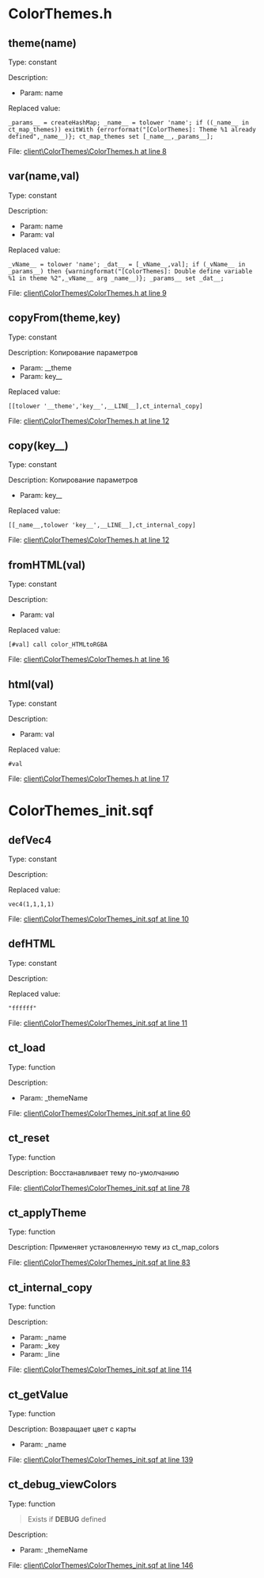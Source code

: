 # ColorThemes.h

## theme(name)

Type: constant

Description: 
- Param: name

Replaced value:
```sqf
_params__ = createHashMap; _name__ = tolower 'name'; if ((_name__ in ct_map_themes)) exitWith {errorformat("[ColorThemes]: Theme %1 already defined",_name__)}; ct_map_themes set [_name__,_params__];
```
File: [client\ColorThemes\ColorThemes.h at line 8](../../../Src/client/ColorThemes/ColorThemes.h#L8)
## var(name,val)

Type: constant

Description: 
- Param: name
- Param: val

Replaced value:
```sqf
_vName__ = tolower 'name'; _dat__ = [_vName__,val]; if (_vName__ in _params__) then {warningformat("[ColorThemes]: Double define variable %1 in theme %2",_vName__ arg _name__)}; _params__ set _dat__;
```
File: [client\ColorThemes\ColorThemes.h at line 9](../../../Src/client/ColorThemes/ColorThemes.h#L9)
## copyFrom(__theme,key__)

Type: constant

Description: Копирование параметров
- Param: __theme
- Param: key__

Replaced value:
```sqf
[[tolower '__theme','key__',__LINE__],ct_internal_copy]
```
File: [client\ColorThemes\ColorThemes.h at line 12](../../../Src/client/ColorThemes/ColorThemes.h#L12)
## copy(key__)

Type: constant

Description: Копирование параметров
- Param: key__

Replaced value:
```sqf
[[_name__,tolower 'key__',__LINE__],ct_internal_copy]
```
File: [client\ColorThemes\ColorThemes.h at line 12](../../../Src/client/ColorThemes/ColorThemes.h#L12)
## fromHTML(val)

Type: constant

Description: 
- Param: val

Replaced value:
```sqf
[#val] call color_HTMLtoRGBA
```
File: [client\ColorThemes\ColorThemes.h at line 16](../../../Src/client/ColorThemes/ColorThemes.h#L16)
## html(val)

Type: constant

Description: 
- Param: val

Replaced value:
```sqf
#val
```
File: [client\ColorThemes\ColorThemes.h at line 17](../../../Src/client/ColorThemes/ColorThemes.h#L17)
# ColorThemes_init.sqf

## defVec4

Type: constant

Description: 


Replaced value:
```sqf
vec4(1,1,1,1)
```
File: [client\ColorThemes\ColorThemes_init.sqf at line 10](../../../Src/client/ColorThemes/ColorThemes_init.sqf#L10)
## defHTML

Type: constant

Description: 


Replaced value:
```sqf
"ffffff"
```
File: [client\ColorThemes\ColorThemes_init.sqf at line 11](../../../Src/client/ColorThemes/ColorThemes_init.sqf#L11)
## ct_load

Type: function

Description: 
- Param: _themeName

File: [client\ColorThemes\ColorThemes_init.sqf at line 60](../../../Src/client/ColorThemes/ColorThemes_init.sqf#L60)
## ct_reset

Type: function

Description: Восстанавливает тему по-умолчанию


File: [client\ColorThemes\ColorThemes_init.sqf at line 78](../../../Src/client/ColorThemes/ColorThemes_init.sqf#L78)
## ct_applyTheme

Type: function

Description: Применяет установленную тему из ct_map_colors


File: [client\ColorThemes\ColorThemes_init.sqf at line 83](../../../Src/client/ColorThemes/ColorThemes_init.sqf#L83)
## ct_internal_copy

Type: function

Description: 
- Param: _name
- Param: _key
- Param: _line

File: [client\ColorThemes\ColorThemes_init.sqf at line 114](../../../Src/client/ColorThemes/ColorThemes_init.sqf#L114)
## ct_getValue

Type: function

Description: Возвращает цвет с карты
- Param: _name

File: [client\ColorThemes\ColorThemes_init.sqf at line 139](../../../Src/client/ColorThemes/ColorThemes_init.sqf#L139)
## ct_debug_viewColors

Type: function

> Exists if **DEBUG** defined

Description: 
- Param: _themeName

File: [client\ColorThemes\ColorThemes_init.sqf at line 146](../../../Src/client/ColorThemes/ColorThemes_init.sqf#L146)
